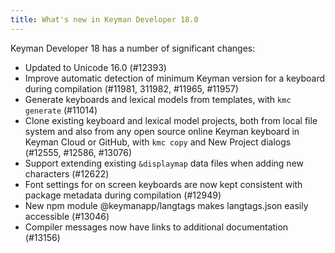 ```yaml
---
title: What's new in Keyman Developer 18.0
---
```


Keyman Developer 18 has a number of significant changes:

* Updated to Unicode 16.0 (#12393)
* Improve automatic detection of minimum Keyman version for a keyboard during
  compilation (#11981, 311982, #11965, #11957)
* Generate keyboards and lexical models from templates, with `kmc generate`
  (#11014)
* Clone existing keyboard and lexical model projects, both from local file
  system and also from any open source online Keyman keyboard in Keyman Cloud or
  GitHub, with `kmc copy` and New Project dialogs (#12555, #12586, #13076)
* Support extending existing `&displaymap` data files when adding new characters
  (#12622)
* Font settings for on screen keyboards are now kept consistent with package
  metadata during compilation (#12949)
* New npm module @keymanapp/langtags makes langtags.json easily accessible
  (#13046)
* Compiler messages now have links to additional documentation (#13156)
